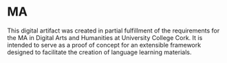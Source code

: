 # MA
This digital artifact was created in partial fulfillment of the requirements for the MA in Digital Arts and Humanities at University College Cork. It is intended to serve as a proof of concept for an extensible framework designed to facilitate the creation of language learning materials. 
